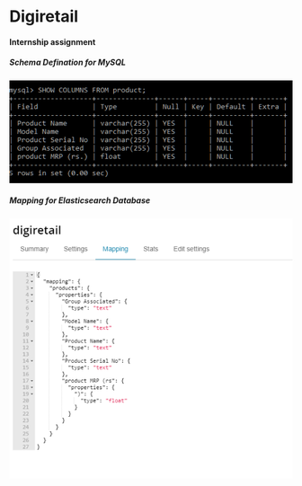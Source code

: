 # Digiretail

#### Internship assignment
##### Schema Defination for MySQL

!['Reload'](https://github.com/vbrail/Digiretail/blob/master/images/schema.PNG)


##### Mapping for Elasticsearch Database


!['Reload'](https://github.com/vbrail/Digiretail/blob/master/images/mapping.PNG)
